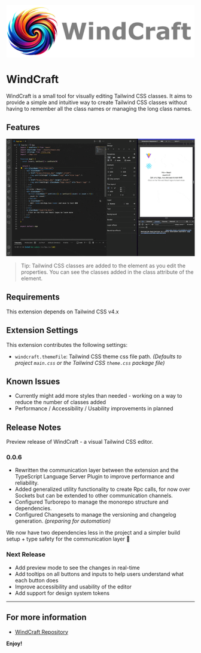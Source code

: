 <img src="docs/images/logo/windcraft-logo-text.webp">

# WindCraft

WindCraft is a small tool for visually editing Tailwind CSS classes. It aims to provide a simple and intuitive way to create Tailwind CSS classes without having to remember all the class names or managing the long class names.

## Features

![Flex Layout](docs/images/feature/windcraft-01.gif)

> Tip: Tailwind CSS classes are added to the element as you edit the properties. You can see the classes added in the class attribute of the element.

## Requirements

This extension depends on Tailwind CSS v4.x

## Extension Settings

This extension contributes the following settings:

* `windcraft.themeFile`: Tailwind CSS theme css file path. *(Defaults to project `main.css` or the Tailwind CSS `theme.css` package file)*

## Known Issues

* Currently might add more styles than needed - working on a way to reduce the number of classes added
* Performance / Accessibility / Usability improvements in planned

## Release Notes

Preview release of WindCraft - a visual Tailwind CSS editor.

### 0.0.6

* Rewritten the communication layer between the extension and the TypeScript Language Server Plugin to improve performance and reliability.
* Added generalized utility functionality to create Rpc calls, for now over Sockets but can be extended to other communication channels.
* Configured Turborepo to manage the monorepo structure and dependencies.
* Configured Changesets to manage the versioning and changelog generation. *(preparing for automation)*

We now have two dependencies less in the project and a simpler build setup + type safety for the communication layer 🍻

### Next Release

* Add preview mode to see the changes in real-time
* Add tooltips on all buttons and inputs to help users understand what each button does
* Improve accessibility and usability of the editor
* Add support for design system tokens

---

## For more information

* [WindCraft Repository](https://github.com/tinytek-io/windcraft)

**Enjoy!**
